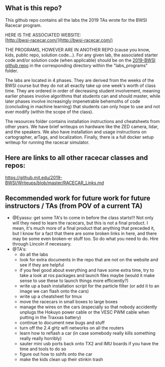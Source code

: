 ## What is this repo?
This github repo contains all the labs the 2019 TAs wrote for the BWSI Racecar program.

HERE IS THE ASSOCIATED WEBSITE:  
[http://bwsi-racecar.com/](http://bwsi-racecar.com/)

THE PROGRAMS, HOWEVER ARE IN ANOTHER REPO (cause you know, kids, public repo, solution code...). For any given lab, the associated starter code and/or solution code (when applicable) should be on the [2019-BWSI github repo](https://github.mit.edu/2019-BWSI/Writeups) in the corresponding directory within the "labs_programs" folder.

The labs are located in 4 phases. They are derived from the weeks of the BWSI course but they do not all exactly take up one week's worth of class time. They are ordered in order of decreasing student involvement, meaning earlier phases involve algorithms that students can and should master, while later phases involve increasingly impenetrable behemoths of code (concluding in machine learning) that students can only hope to use and not ever modify (within the scope of the class).

The resources folder contains installation instructions and cheatsheets from other years. We have brief writeups on hardware like the ZED camera, lidar, and the speakers. We also have installation and usage instructions on cartographer, arTags, and localization. Finally, there is a full docker setup writeup for running the racecar simulator.

## Here are links to all other racecar classes and repos:
https://github.mit.edu/2019-BWSI/Writeups/blob/master/RACECAR_Links.md

## Recommended work for future work for future instructors / TAs (from POV of a current TA)
* @Eyassu: get some TA's to come in before the class starts!!! Not only will they need to learn the racecars, but this is not a final product. I mean, it's much more of a final product that anything that preceded it, but I know for a fact that there are some broken links in here, and there may be some even broken-er stuff too. So do what you need to do. Hire through Lincoln if necessary.
* @TA's: 
  * do all the labs
  * look for extra documents in the repo that are not on the website and see if they are helpful
  * if you feel good about everything and have some extra time, try to take a look at ros packages and launch files maybe (would it make sense to use these to launch things more efficiently?)
  * write up a bash installation script for the particle filter (or add it to an image we can flash onto the cars)
  * write up a cheatsheet for tmux
  * move the racecars in small boxes to large boxes
  * manage the wires on the cars (especially so that nobody accidently unplugs the Hokuyo power cable or the VESC PWM cable when putting in the Traxxas battery)
  * continue to document new bugs and stuff
  * turn off the 2.4 gHz wifi networks on all the routers
  * learn how to reflash a car (in case somebody really kills something really really horribly)
  * sauter mini usb ports back onto TX2 and IMU boards if you have the time and tools to do so
  * figure out how to sshfs onto the car
  * make the kids clean up their stinkin trash
